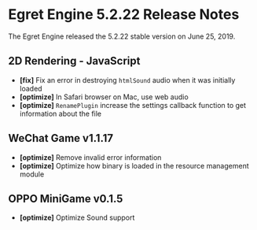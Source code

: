 # Egret Engine 5.2.22 Release Notes
The Egret Engine released the 5.2.22 stable version on June 25, 2019.

## 2D Rendering - JavaScript 
- **[fix]** Fix an error in destroying `htmlSound` audio when it was initially loaded
- **[optimize]** In Safari browser on Mac, use web audio
- **[optimize]** `RenamePlugin` increase the settings callback function to get information about the file

## WeChat Game v1.1.17
- **[optimize]** Remove invalid error information
- **[optimize]** Optimize how binary is loaded in the resource management module

## OPPO MiniGame v0.1.5
- **[optimize]** Optimize Sound support

